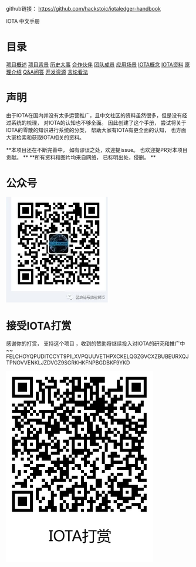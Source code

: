 github链接： https://github.com/hackstoic/iotaledger-handbook

IOTA 中文手册
# 目录
[项目概述](项目概述.md)
[项目背景](项目背景.md)
[历史大事](历史大事.md)
[合作伙伴](合作伙伴.md)
[团队成员](团队成员.md)
[应用场景](应用场景.md)
[IOTA概念](IOTA概念.md)
[IOTA资料](IOTA资料.md)
[原理介绍](原理介绍.md)
[Q&A问答](Q&A问答.md)
[开发资源](开发资源.md)
[言论看法](言论看法.md)

# 声明
由于IOTA在国内并没有太多运营推广，且中文社区的资料虽然很多，但是没有经过系统的梳理，  对IOTA的认知也不够全面。 因此创建了这个手册， 尝试将关于IOTA的零散的知识进行系统的分类， 帮助大家有IOTA有更全面的认知， 也方面大家检索和获取IOTA相关的资料。 

**本项目还在不断完善中， 如有谬误之处，欢迎提issue。 也欢迎提PR对本项目贡献。 **
**所有资料和图片均来自网络， 已标明出处，侵删。 **


# 公众号

![](./_image/2018-03-16-16-51-15.jpg)

# 接受IOTA打赏
感谢你的打赏， 支持这个项目 ，收到的赞助将继续投入对IOTA的研究和推广中~~
FELCHOYQPUDITCCYT9PILXVPQUUVETHPXCKELQGZGVCXZBUBEURXQJTPNOVVENKLJZDVGZ9SGRKHKFNPBGDBKF9YKD

![](./_image/2018-03-19-11-49-15.jpg?r=60)

